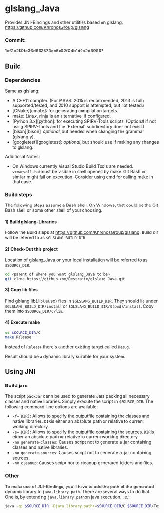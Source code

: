 # glslang_Java
Provides JNI-Bindings and other utilities based on glslang.
https://github.com/KhronosGroup/glslang

### Commit:
1ef2e250fc36d862573cc5e92f04b1d0e2d89867

## Build
### Dependencies
Same as glslang:
* A C++11 compiler.
  (For MSVS: 2015 is recommended, 2013 is fully supported/tested, and 2010 support is attempted, but not tested.)
* [CMake][cmake]: for generating compilation targets.
* make: _Linux_, ninja is an alternative, if configured.
* [Python 3.x][python]: for executing SPIRV-Tools scripts. (Optional if not using SPIRV-Tools and the 'External' subdirectory does not exist.)
* [bison][bison]: _optional_, but needed when changing the grammar (glslang.y).
* [googletest][googletest]: _optional_, but should use if making any changes to glslang.

Additional Notes:
* On Windows currently Visual Studio Build Tools are needed. `vcvarsall.bat`must be visible in shell opened by make. Git Bash or similar might fail on execution. Consider using cmd for calling make in that case.

### Build steps

The following steps assume a Bash shell. On Windows, that could be the Git Bash
shell or some other shell of your choosing.

#### 1) Build glslang-Libraries

Follow the Build steps at https://github.com/KhronosGroup/glslang.
Build dir will be refered to as `$GLSLANG_BUILD_DIR`

#### 2) Check-Out this project

Location of glslang_Java on your local installation will be referred to as `$SOURCE_DIR`.

```bash
cd <parent of where you want glslang_Java to be>
git clone https://github.com/Destranix/glslang_Java.git
```
#### 3) Copy lib files

Find glslang lib(.lib/.a/.so) files in `$GLSLANG_BUILD_DIR`. They should lie under `$GLSLANG_BUILD_DIR/install` or `$GLSLANG_BUILD_DIR/$(pwd)/install`.
Copy them into `$SOURCE_DIR/C/lib`.

#### 4) Execute make

```bash
cd $SOURCE_DIR/C
make Release
```

Instead of `Release` there's another existing target called `Debug`.

Result should be a dynamic library suitable for your system.

## Using JNI

### Build jars
The script `packJar` cann be used to generate Jars packing all necessary classes and native libraries. Simply execute the script in `$SOURCE_DIR`.
The following command-line options are available:
* `-f=[DIR]`: Allows to specify the outputfile containing the classes and native libraries. `DIR`is either an absolute path or relative to current working directory.
* `-s=[DIR]`: Allows to specify the outputfile containing the sources. `DIR`is either an absolute path or relative to current working directory.
* `-no-generate-classes`: Causes script not to generate a .jar containing classes and native libraries.
* `-no-generate-sources`: Causes script not to generate a .jar containing sources.
* `-no-cleanup`: Causes script not to cleanup generated folders and files.

### Other
To make use of JNI-Bindings, you'll have to add the path of the generated dynamic library to `java.library.path`.
There are several ways to do that. One is, by extending `java.library.path`on java execution.
i.e.:
```bash
java -cp $SOURCE_DIR -Djava.library.path+=$SOURCE_DIR/C $SOURCE_DIR/Test/Test.java
```

